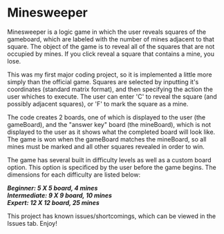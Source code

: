 # Minesweeper

Minesweeper is a logic game in which the user reveals squares of the gameboard, which are labeled with the number of mines adjacent to that square. The object of the game is to reveal all of the squares that are not occupied by mines. If you click reveal a square that contains a mine, you lose. 

This was my first major coding project, so it is implemented a little more simply than the official game. Squares are selected by inputting it's coordinates (standard matrix format), and then specifying the action the user whiches to execute. The user can enter 'C' to reveal the square (and possibly adjacent squares), or 'F' to mark the square as a mine.

The code creates 2 boards, one of which is displayed to the user (the gameBoard), and the "answer key" board (the mineBoard), which is not displayed to the user as it shows what the completed board will look like. The game is won when the gameBoard matches the mineBoard, so all mines must be marked and all other squares revealed in order to win.

The game has several built in difficulty levels as well as a custom board option. This option is specificed by the user before the game begins. The dimensions for each difficulty are listed below:

***Beginner: 5 X 5 board, 4 mines  
Intermediate: 9 X 9 board, 10 mines  
Expert: 12 X 12 board, 25 mines***

This project has known issues/shortcomings, which can be viewed in the Issues tab. Enjoy!
